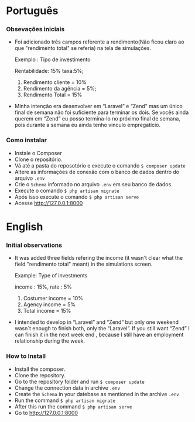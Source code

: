 # Português


### Obsevações iniciais
- Foi adicionado três campos referente a rendimento(Não ficou claro ao que "rendimento total" se referia) na tela de simulações.

	Exemplo : Tipo de investimento

	Rentabilidade: 15%
	taxa:5%;

	1. Rendimento cliente = 10%
	2. Rendimento da agência = 5%;
	3. Rendimento Total = 15%

- Minha intenção era desenvolver em “Laravel” e “Zend” mas um único final de semana não foi suficiente para terminar os dois.  Se vocês ainda querem  em  “Zend” eu posso termina-lo no próximo final de semana, pois durante a semana eu  ainda tenho vinculo empregatício.

### Como instalar

- Instale o Composer
- Clone o repositório.
- Vá até a pasta do reposotório e execute o comando ```$ composer update ```
- Altere as informações de conexão com o banco de dados dentro do arquivo ```.env```
- Crie o ```Schema``` informado no arquivo ```.env``` em seu banco de dados.
- Execute o comando ```$ php artisan migrate ```
- Após isso execute o comando ```$ php artisan serve```
- Acesse http://127.0.0.1:8000


# English
### Initial observations
- It was added three fields refering the income (it wasn't clear what the field "rendimento total" meant) in the simulations screen.

	Example: Type of investments
    
    income : 15%, rate : 5%
    
    1. Costumer income = 10%
    2. Agency income = 5%
    3. Total income = 15%
 
 - I intended  to develop  in  “Laravel” and “Zend”  but   only  one  weekend  wasn´t enough to finish both,  only the “Laravel”.   If you still want   “Zend”  I can finish it in the next  week end ,  because I still have an  employment relationship during the week.

### How to Install

- Install the composer.
- Clone the repository.
- Go to the repository folder and run ```$ composer update ```
- Change the connection data in archive ```.env```
- Create the ```Schema``` in your datebase as mentioned in the archive ```.env```
- Run the command ```$ php artisan migrate ```
- After this run the command ```$ php artisan serve```
- Go to http://127.0.0.1:8000
